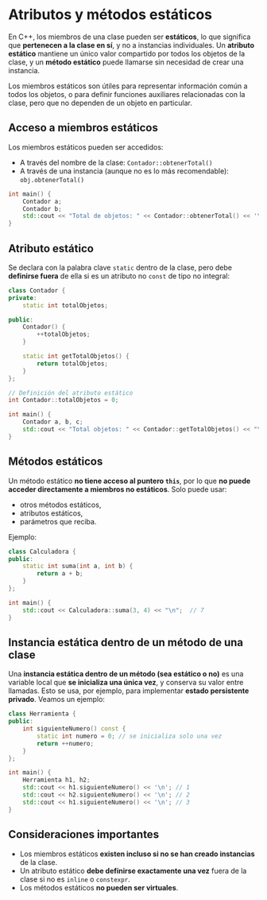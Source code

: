 # Atributos y métodos estáticos

En C++, los miembros de una clase pueden ser **estáticos**, lo que significa que **pertenecen a la clase en sí**, y no a instancias individuales. Un **atributo estático** mantiene un único valor compartido por todos los objetos de la clase, y un **método estático** puede llamarse sin necesidad de crear una instancia.

Los miembros estáticos son útiles para representar información común a todos los objetos, o para definir funciones auxiliares relacionadas con la clase, pero que no dependen de un objeto en particular.

##  Acceso a miembros estáticos

Los miembros estáticos pueden ser accedidos:

* A través del nombre de la clase: `Contador::obtenerTotal()`
* A través de una instancia (aunque no es lo más recomendable): `obj.obtenerTotal()`

```cpp
int main() {
    Contador a;
    Contador b;
    std::cout << "Total de objetos: " << Contador::obtenerTotal() << '\n';
}
```

## Atributo estático

Se declara con la palabra clave `static` dentro de la clase, pero debe **definirse fuera** de ella si es un atributo no `const` de tipo no integral:

```cpp
class Contador {
private:
    static int totalObjetos;

public:
    Contador() {
        ++totalObjetos;
    }

    static int getTotalObjetos() {
        return totalObjetos;
    }
};

// Definición del atributo estático
int Contador::totalObjetos = 0;

int main() {
    Contador a, b, c;
    std::cout << "Total objetos: " << Contador::getTotalObjetos() << "\n";  // 3
}
```

## Métodos estáticos

Un método estático **no tiene acceso al puntero `this`**, por lo que **no puede acceder directamente a miembros no estáticos**. Solo puede usar:

* otros métodos estáticos,
* atributos estáticos,
* parámetros que reciba.

Ejemplo:

```cpp
class Calculadora {
public:
    static int suma(int a, int b) {
        return a + b;
    }
};

int main() {
    std::cout << Calculadora::suma(3, 4) << "\n";  // 7
}
```

## Instancia estática dentro de un método de una clase

Una **instancia estática dentro de un método (sea estático o no)** es una variable local que **se inicializa una única vez**, y conserva su valor entre llamadas. Esto se usa, por ejemplo, para implementar **estado persistente privado**. Veamos un ejemplo:

```cpp
class Herramienta {
public:
    int siguienteNumero() const {
        static int numero = 0; // se inicializa solo una vez
        return ++numero;
    }
};

int main() {
    Herramienta h1, h2;
    std::cout << h1.siguienteNumero() << '\n'; // 1
    std::cout << h2.siguienteNumero() << '\n'; // 2
    std::cout << h1.siguienteNumero() << '\n'; // 3
}
```


## Consideraciones importantes

* Los miembros estáticos **existen incluso si no se han creado instancias** de la clase.
* Un atributo estático **debe definirse exactamente una vez** fuera de la clase si no es `inline` o `constexpr`.
* Los métodos estáticos **no pueden ser virtuales**.
